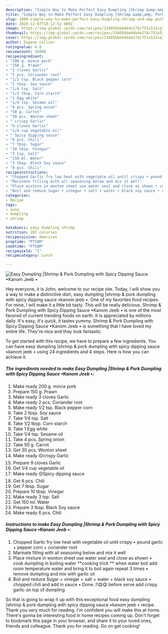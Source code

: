 ```yaml
---
description: "Simple Way to Make Perfect Easy Dumpling |Shrimp &amp;amp; Pork Dumpling with Spicy Dipping Sauce •Kanom Jeeb •"
title: "Simple Way to Make Perfect Easy Dumpling |Shrimp &amp;amp; Pork Dumpling with Spicy Dipping Sauce •Kanom Jeeb •"
slug: 1808-simple-way-to-make-perfect-easy-dumpling-shrimp-and-amp-pork-dumpling-with-spicy-dipping-sauce-kanom-jeeb
date: 2020-12-07T18:12:52.408Z
image: https://img-global.cpcdn.com/recipes/23405bbe64b4e176/751x532cq70/easy-dumpling-shrimp-pork-dumpling-with-spicy-dipping-sauce-•kanom-jeeb-•-recipe-main-photo.jpg
thumbnail: https://img-global.cpcdn.com/recipes/23405bbe64b4e176/751x532cq70/easy-dumpling-shrimp-pork-dumpling-with-spicy-dipping-sauce-•kanom-jeeb-•-recipe-main-photo.jpg
cover: https://img-global.cpcdn.com/recipes/23405bbe64b4e176/751x532cq70/easy-dumpling-shrimp-pork-dumpling-with-spicy-dipping-sauce-•kanom-jeeb-•-recipe-main-photo.jpg
author: Eugene Collier
ratingvalue: 4.8
reviewcount: 36006
recipeingredient:
- "200 g. mince pork"
- "150 g. Prawn"
- "3 cloves Garlic"
- "2 pcs. Coriander root"
- "1/2 tsp. Black pepper corn"
- "2 tbsp. Soy sauce"
- "1/4 tsp. Salt"
- "1/2 tbsp. Corn starch"
- "1 Egg white"
- "1/4 tsp. Sesame oil"
- "4 pcs. Spring onion"
- "50 g. Carrot"
- "30 pcs. Wonton sheet"
- " crispy Garlic"
- "9 cloves Garlic"
- "1/4 cup vegetable oil"
- " Spicy dipping sauce"
- "6 pcs. Chili"
- "7 tbsp. Sugar"
- "10 tbsp. Vinegar"
- "3 tsp. Salt"
- "150 ml. Water"
- "3 tbsp. Black Soy sauce"
- "6 pcs. Chili"
recipeinstructions:
- "Chopped Garlic fry low heat with vegetable oil until crispy • pound garlic + pepper corn + coriander root"
- "Marinate filling with all seasoning below and mix it well"
- "Place mixture in wonton sheet use water seal and close as shown • cook dumpling in boiling water **cooking trick ** when water boil add room temperature water and bring it to boil again repeat 3 times • remove dumpling and mix with garlic oil"
- "Boil and reduce Sugar + vinegar + salt + water + black soy sauce • chopped chili and add in sauce • Done..!!😋😋 before serve add crispy garlic on top of dumpling"
categories:
- Recipe
tags:
- easy
- dumpling
- shrimp

katakunci: easy dumpling shrimp 
nutrition: 287 calories
recipecuisine: American
preptime: "PT18M"
cooktime: "PT50M"
recipeyield: "1"
recipecategory: Lunch

---
```



![Easy Dumpling |Shrimp &amp; Pork Dumpling with Spicy Dipping Sauce •Kanom Jeeb •](https://img-global.cpcdn.com/recipes/23405bbe64b4e176/751x532cq70/easy-dumpling-shrimp-pork-dumpling-with-spicy-dipping-sauce-•kanom-jeeb-•-recipe-main-photo.jpg)

Hey everyone, it is John, welcome to our recipe site. Today, I will show you a way to make a distinctive dish, easy dumpling |shrimp &amp; pork dumpling with spicy dipping sauce •kanom jeeb •. One of my favorites food recipes. For mine, I will make it a little bit tasty. This will be really delicious.
Shrimp &amp; Pork Dumpling with Spicy Dipping Sauce •Kanom Jeeb • is one of the most favored of current trending foods on earth. It is appreciated by millions daily. It's easy, it's quick, it tastes yummy. Shrimp &amp; Pork Dumpling with Spicy Dipping Sauce •Kanom Jeeb • is something that I have loved my entire life. They're nice and they look fantastic.


To get started with this recipe, we have to prepare a few ingredients. You can have easy dumpling |shrimp &amp; pork dumpling with spicy dipping sauce •kanom jeeb • using 24 ingredients and 4 steps. Here is how you can achieve it.

<!--inarticleads1-->

##### The ingredients needed to make Easy Dumpling |Shrimp &amp; Pork Dumpling with Spicy Dipping Sauce •Kanom Jeeb •:

1. Make ready 200 g. mince pork
1. Prepare 150 g. Prawn
1. Make ready 3 cloves Garlic
1. Make ready 2 pcs. Coriander root
1. Make ready 1/2 tsp. Black pepper corn
1. Take 2 tbsp. Soy sauce
1. Take 1/4 tsp. Salt
1. Take 1/2 tbsp. Corn starch
1. Take 1 Egg white
1. Take 1/4 tsp. Sesame oil
1. Take 4 pcs. Spring onion
1. Take 50 g. Carrot
1. Get 30 pcs. Wonton sheet
1. Make ready  🟡crispy Garlic
1. Prepare 9 cloves Garlic
1. Get 1/4 cup vegetable oil
1. Make ready  🟡Spicy dipping sauce
1. Get 6 pcs. Chili
1. Get 7 tbsp. Sugar
1. Prepare 10 tbsp. Vinegar
1. Make ready 3 tsp. Salt
1. Get 150 ml. Water
1. Prepare 3 tbsp. Black Soy sauce
1. Make ready 6 pcs. Chili




<!--inarticleads2-->

##### Instructions to make Easy Dumpling |Shrimp &amp; Pork Dumpling with Spicy Dipping Sauce •Kanom Jeeb •:

1. Chopped Garlic fry low heat with vegetable oil until crispy • pound garlic + pepper corn + coriander root
1. Marinate filling with all seasoning below and mix it well
1. Place mixture in wonton sheet use water seal and close as shown • cook dumpling in boiling water **cooking trick ** when water boil add room temperature water and bring it to boil again repeat 3 times • remove dumpling and mix with garlic oil
1. Boil and reduce Sugar + vinegar + salt + water + black soy sauce • chopped chili and add in sauce • Done..!!😋😋 before serve add crispy garlic on top of dumpling




So that is going to wrap it up with this exceptional food easy dumpling |shrimp &amp; pork dumpling with spicy dipping sauce •kanom jeeb • recipe. Thank you very much for reading. I'm confident you will make this at home. There's gonna be interesting food in home recipes coming up. Don't forget to bookmark this page in your browser, and share it to your loved ones, friends and colleague. Thank you for reading. Go on get cooking!
